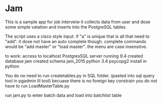 # Jam
This is a sample app for job interveiw
it collects data from user and dose some simple vatation and inserts into the PostgreSQL tables.

The script uses a cisco style input. if "a" is unique that is all that need to "add". it dose not have an auto complete
though. complete commands would be "add master" or "load master". the menu are case insensitve. 

to work:
   access to localhost PostgresSQL server running 9.4
   created database jam
   created schema jam_2015
   python 3.4
   psycopg2 install in python
   
You do no need to run createtables.py in SQL folder. (pasted into sql query tool in pgadmin III tool)
becuase there is no foreign key constrain you do not have to run  LoadMasterTable.py


run jam.py to enter batch data and load into batchlist table

